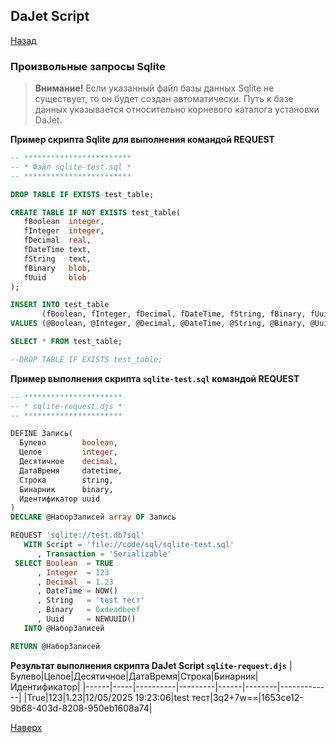 ## DaJet Script

[Назад](https://github.com/zhichkin/dajet/tree/main/doc/dajet-script/request-sql/README.md)

### Произвольные запросы Sqlite

> **Внимание!** Если указанный файл базы данных Sqlite не существует, то он будет создан автоматически. Путь к базе данных указывается относительно корневого каталога установки DaJet.

**Пример скрипта Sqlite для выполнения командой REQUEST**
```SQL
-- ************************
-- * Файл sqlite-test.sql *
-- ************************

DROP TABLE IF EXISTS test_table;

CREATE TABLE IF NOT EXISTS test_table(
   fBoolean  integer,
   fInteger  integer,
   fDecimal  real,
   fDateTime text,
   fString   text,
   fBinary   blob,
   fUuid     blob
);

INSERT INTO test_table
       (fBoolean, fInteger, fDecimal, fDateTime, fString, fBinary, fUuid)
VALUES (@Boolean, @Integer, @Decimal, @DateTime, @String, @Binary, @Uuid);

SELECT * FROM test_table;

--DROP TABLE IF EXISTS test_table;
```

**Пример выполнения скрипта ```sqlite-test.sql``` командой REQUEST**
```SQL
-- **********************
-- * sqlite-request.djs *
-- **********************

DEFINE Запись(
  Булево        boolean,
  Целое         integer,
  Десятичное    decimal,
  ДатаВремя     datetime,
  Строка        string,
  Бинарник      binary,
  Идентификатор uuid
)
DECLARE @НаборЗаписей array OF Запись

REQUEST 'sqlite://test.db?sql'
   WITH Script = 'file://code/sql/sqlite-test.sql'
      , Transaction = 'Serializable'
 SELECT Boolean  = TRUE
      , Integer  = 123
      , Decimal  = 1.23
      , DateTime = NOW()
      , String   = 'test тест'
      , Binary   = 0xdeadbeef
      , Uuid     = NEWUUID()
   INTO @НаборЗаписей

RETURN @НаборЗаписей
```

**Результат выполнения скрипта DaJet Script ```sqlite-request.djs```**
|Булево|Целое|Десятичное|ДатаВремя|Строка|Бинарник|Идентификатор|
|------|-----|----------|---------|------|--------|-------------|
|True|123|1.23|12/05/2025 19:23:06|test тест|3q2+7w==|1653ce12-9b68-403d-8208-950eb1608a74|

[Наверх](#произвольные-запросы-sqlite)
